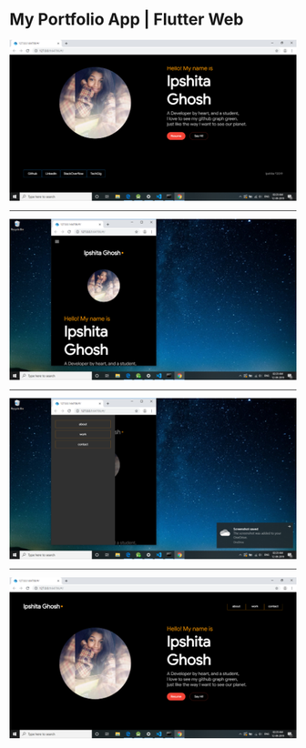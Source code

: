 # My Portfolio App | Flutter Web

![Image1](https://github.com/ipshitag/MySimplePortfolio/blob/master/2019-09-12%20(1).png)


<hr>


![Image2](https://github.com/ipshitag/MySimplePortfolio/blob/master/2019-09-12%20(2).png)


<hr>


![Image3](https://github.com/ipshitag/MySimplePortfolio/blob/master/2019-09-12%20(3).png)


<hr>


![Image4](https://github.com/ipshitag/MySimplePortfolio/blob/master/2019-09-12.png)





